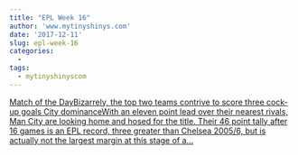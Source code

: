 ```yaml
---
title: "EPL Week 16"
author: 'www.mytinyshinys.com'
date: '2017-12-11'
slug: epl-week-16
categories:
  - 
tags:
  - mytinyshinyscom
---
```


[Match of the DayBizarrely, the top two teams contrive to score three cock-up goals City dominanceWith an eleven point lead over their nearest rivals, Man City are looking home and hosed for the title. Their 46 point tally after 16 games is an EPL record, three greater than Chelsea 2005/6, but is actually not the largest margin at this stage of a...<click to read more>](https://www.mytinyshinys.com/2017/12/11/epl-week-16/)

